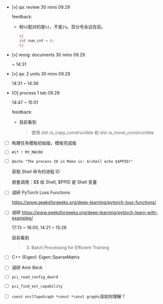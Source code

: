 * [v] qa: review 30 mins 09.29

    feedback:

    * 和`%{`配对的是`%}`，不是`}%`。百分号永远在前。

        ```c
        %{
        int num_cnt = 0;
        %}
        ```

* [v] reorg: documents 30 mins 09.29

    ~ 14:31

* [v] qa: 2 units 30 mins 09.29

    14:31 ~ 14:36

* [O] process 1 tab 09.29

    14:47 ~ 15:01

    feedback:

    * 目前看到

        > 使用 std::is_copy_constructible 和 std::is_move_constructible

* [ ] 构建任务模板初始版，模板完成版

* [ ] `#if ! MY_MACRO`

* [ ] `@echo "The process ID in Make is: $(shell echo $$PPID)"`

    获取 Shell 命令的进程 ID

    嵌套调用：$$ 给 Shell, $PPID 是 Shell 变量

* [ ] 调研 PyTorch Loss Functions

    <https://www.geeksforgeeks.org/deep-learning/pytorch-loss-functions/>

* [ ] 调研 <https://www.geeksforgeeks.org/deep-learning/pytorch-learn-with-examples/>

    17:13 ~ 18:00, 14:21 ~ 15:28

    目前看到

    > 3. Batch Processing for Efficient Training

* [ ] C++ (Eigen): Eigen::SparseMatrix

* [ ] 调研 Amir Beck

* [ ] `pci_read_config_dword`

* [ ] `pci_find_ext_capability`

* [ ] `const ncclTopoGraph *const *const graphs`该如何理解？